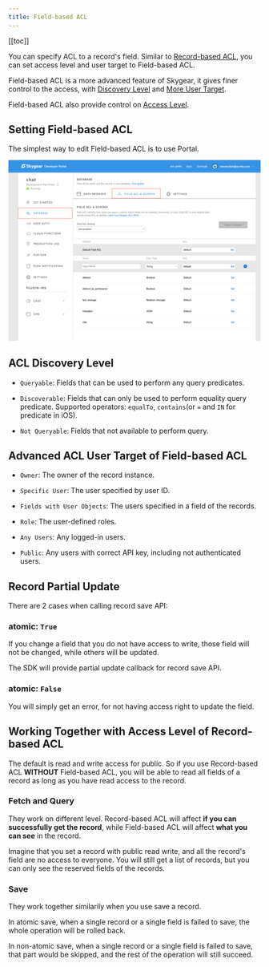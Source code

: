 ```yaml
---
title: Field-based ACL
---
```


[[toc]]

You can specify ACL to a record's field.
Similar to [Record-based ACL][doc-record-acl], you can set access level and
user target to Field-based ACL.

Field-based ACL is a more advanced feature of Skygear, it gives finer control
to the access, with [Discovery Level][doc-field-acl-discovery-level] and
[More User Target][doc-field-acl-user-target].

Field-based ACL also provide control on [Access Level][doc-access-level].

## Setting Field-based ACL

The simplest way to edit Field-based ACL is to use Portal.

![Field ACL & Schema](/assets/common/field-acl-and-schema.png)

## ACL Discovery Level

- `Queryable`: Fields that can be used to perform any query predicates.

- `Discoverable`: Fields that can only be used to perform equality query predicate.
Supported operators: `equalTo`, `contains`(or `=` and `IN` for predicate in iOS).

- `Not Queryable`: Fields that not available to perform query.

## Advanced ACL User Target of Field-based ACL

- `Owner`: The owner of the record instance.

- `Specific User`: The user specified by user ID.

- `Fields with User Objects`: The users specified in a field of the records.

- `Role`: The user-defined roles.

- `Any Users`: Any logged-in users.

- `Public`: Any users with correct API key, including not authenticated users.

## Record Partial Update

There are 2 cases when calling record save API:

### atomic: `True`

If you change a field that you do not have access to write, those field will
not be changed, while others will be updated.

The SDK will provide partial update callback for record save API.

### atomic: `False`

You will simply get an error, for not having access right to update the field.

## Working Together with Access Level of Record-based ACL

The default is read and write access for public. So if you use Record-based ACL
**WITHOUT** Field-based ACL, you will be able to read all fields of a record as
long as you have read access to the record.

### Fetch and Query

They work on different level. Record-based ACL will affect **if you can
successfully get the record**, while Field-based ACL will affect **what you
can see** in the record.

Imagine that you set a record with public read write, and all the record's
field are no access to everyone. You will still get a list of records, but
you can only see the reserved fields of the records.

### Save

They work together similarily when you use save a record.

In atomic save, when a single record or a single field is failed to save,
the whole operation will be rolled back.

In non-atomic save, when a single record or a single field is failed to save,
that part would be skipped, and the rest of the operation will still succeed.


[doc-access-level]: /guides/cloud-db/acl-overview/js/#acl-access-level
[doc-record-acl]: /guides/cloud-db/record-acl/
[doc-field-acl-discovery-level]: /guides/cloud-db/field-acl/#acl-discovery-level
[doc-field-acl-user-target]: /guides/cloud-db/field-acl/#advanced-acl-user-target-of-field-based-acl
